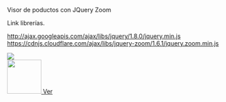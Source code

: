 Visor de poductos con JQuery Zoom

Link librerías.

http://ajax.googleapis.com/ajax/libs/jquery/1.8.0/jquery.min.js <br>
https://cdnjs.cloudflare.com/ajax/libs/jquery-zoom/1.6.1/jquery.zoom.min.js

<img src="https://github.com/Codigosbit/visordeproductos/assets/127638297/9846c2d7-df72-4c57-b690-5d7feaf1b688">


<div style="display:flex">
  <a href="https://yt.openinapp.co/mq2e7">
    <img src="https://github.com/Codigosbit/visordeproductos/assets/127638297/74bcd7cd-0c98-4cad-a091-336aba408b5b" width="80px" height="80px">
    Ver
  </a>
</div>

